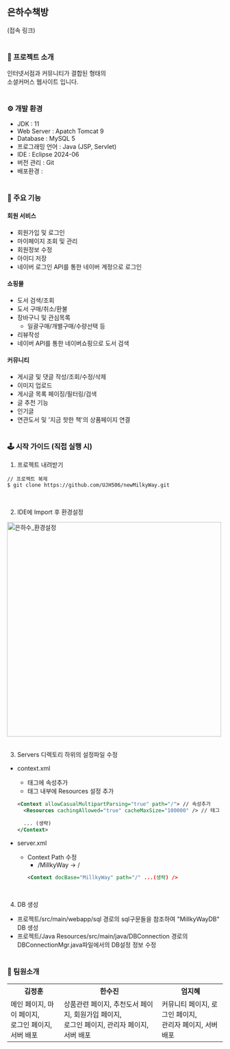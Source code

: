 ## 은하수책방
(접속 링크)
<br /><br />

### 📖 프로젝트 소개
인터넷서점과 커뮤니티가 결합된 형태의 <br />
소셜커머스 웹사이트 입니다.
<br /><br />

### ⚙ 개발 환경
- JDK : 11
- Web Server : Apatch Tomcat 9
- Database : MySQL 5
- 프로그래밍 언어 : Java (JSP, Servlet)
- IDE : Eclipse 2024-06
- 버전 관리 : Git
- 배포환경 :
<br /><br />

### 📌 주요 기능
#### 회원 서비스
- 회원가입 및 로그인
- 마이페이지 조회 및 관리
- 회원정보 수정
- 아이디 저장
- 네이버 로그인 API를 통한 네이버 계정으로 로그인

#### 쇼핑몰
- 도서 검색/조회
- 도서 구매/취소/환불
- 장바구니 및 관심목록
  - 일괄구매/개별구매/수량선택 등
- 리뷰작성
- 네이버 API를 통한 네이버쇼핑으로 도서 검색

#### 커뮤니티
- 게시글 및 댓글 작성/조회/수정/삭제
- 이미지 업로드
- 게시글 목록 페이징/필터링/검색
- 글 추천 기능
- 인기글
- 연관도서 및 '지금 핫한 책'의 상품페이지 연결
<br /><br />

### 🕹 시작 가이드 (직접 실행 시)
1. 프로젝트 내려받기
```
// 프로젝트 복제
$ git clone https://github.com/UJH506/newMilkyWay.git
```
<br />

2. IDE에 Import 후 환경설정<br />
<img src="https://github.com/user-attachments/assets/814039bf-6e27-4d08-bf17-565e68902100" width="500px" alt="은하수_환경설정">
<br /><br />

3. Servers 디렉토리 하위의 설정파일 수정
  - context.xml
    - <Context> 태그에 속성추가
    - <Context> 태그 내부에 Resources 설정 추가
    ```xml
    <Context allowCasualMultipartParsing="true" path="/"> // 속성추가
      <Resources cachingAllowed="true" cacheMaxSize="100000" /> // 태그 추가
  
      ... (생략)
    </Context>
    ```

  - server.xml
    - Context Path 수정
      - /MillkyWay -> /
      ```xml
      <Context docBase="MillkyWay" path="/" ...(생략) />
      ```
<br />
    
4. DB 생성
- 프로젝트/src/main/webapp/sql 경로의 sql구문들을 참조하여 "MillkyWayDB" DB 생성
- 프로젝트/Java Resources/src/main/java/DBConnection 경로의 DBConnectionMgr.java파일에서의 DB설정 정보 수정
<br /><br />

### 👬 팀원소개
<table>
  <tr>
    <th>김정훈</th>
    <th>한수진</th>
    <th>엄지혜</th>
  </tr>
  <tr>
    <td>
        메인 페이지, 마이 페이지,<br />로그인 페이지, 서버 배포<br />
    </td>
    <td>
        상품관련 페이지, 추천도서 페이지, 회원가입 페이지,<br />
        로그인 페이지, 관리자 페이지, 서버 배포<br />
    </td>
    <td>
        커뮤니티 페이지, 로그인 페이지,<br />
        관리자 페이지, 서버 배포<br />
    </td>
  </tr>
</table>
